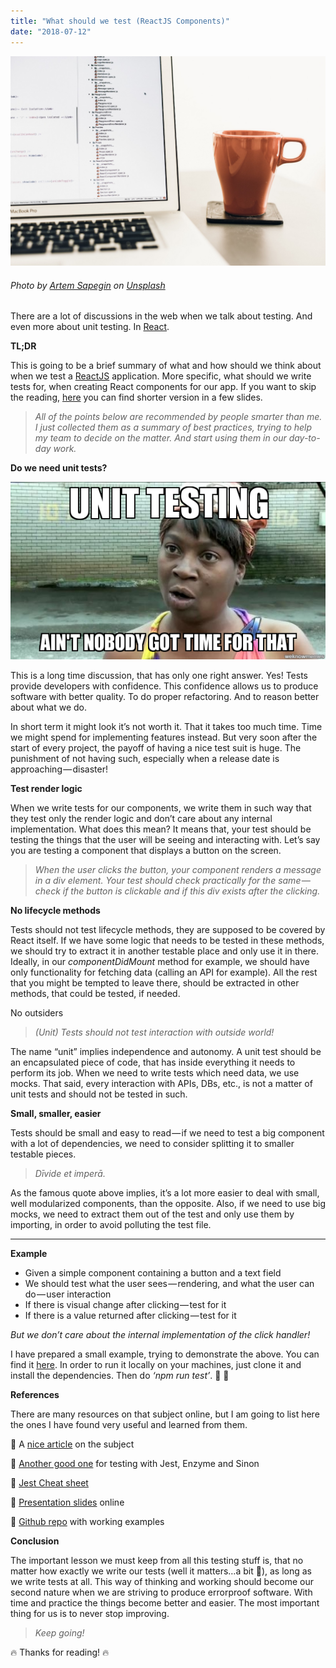 ```yaml
---
title: "What should we test (ReactJS Components)"
date: "2018-07-12"
---
```


![What should we test ReactJS Components](./what-should-we-test-head.jpeg)
###### Photo by [Artem Sapegin](https://unsplash.com/photos/ZMraoOybTLQ?utm_source=unsplash&utm_medium=referral&utm_content=creditCopyText) on [Unsplash](https://unsplash.com/search/photos/unit-testing-reactjs?utm_source=unsplash&utm_medium=referral&utm_content=creditCopyText)

There are a lot of discussions in the web when we talk about testing. And even more about unit testing. In [React](https://reactjs.org/).

__TL;DR__

This is going to be a brief summary of what and how should we think about when we test a [ReactJS](https://github.com/facebook/react/) application. More specific, what should we write tests for, when creating React components for our app. If you want to skip the reading, [here](http://mihailgaberov.github.io/testing-reactjs-presentation/) you can find shorter version in a few slides.

>_All of the points below are recommended by people smarter than me. I just collected them as a summary of best practices, trying to help my team to decide on the matter. And start using them in our day-to-day work._

__Do we need unit tests?__

![Do we need unit tests?](./1.png)

This is a long time discussion, that has only one right answer. Yes! Tests provide developers with confidence. This confidence allows us to produce software with better quality. To do proper refactoring. And to reason better about what we do.

In short term it might look it’s not worth it. That it takes too much time. Time we might spend for implementing features instead. But very soon after the start of every project, the payoff of having a nice test suit is huge. The punishment of not having such, especially when a release date is approaching — disaster!

__Test render logic__

When we write tests for our components, we write them in such way that they test only the render logic and don’t care about any internal implementation. What does this mean? It means that, your test should be testing the things that the user will be seeing and interacting with. Let’s say you are testing a component that displays a button on the screen.

>_When the user clicks the button, your component renders a message in a div element. Your test should check practically for the same — check if the button is clickable and if this div exists after the clicking._

__No lifecycle methods__

Tests should not test lifecycle methods, they are supposed to be covered by React itself. If we have some logic that needs to be tested in these methods, we should try to extract it in another testable place and only use it in there. Ideally, in our _componentDidMount_ method for example, we should have only functionality for fetching data (calling an API for example). All the rest that you might be tempted to leave there, should be extracted in other methods, that could be tested, if needed.

No outsiders

>_(Unit) Tests should not test interaction with outside world!_

The name “unit” implies independence and autonomy. A unit test should be an encapsulated piece of code, that has inside everything it needs to perform its job. When we need to write tests which need data, we use mocks. That said, every interaction with APIs, DBs, etc., is not a matter of unit tests and should not be tested in such.

__Small, smaller, easier__

Tests should be small and easy to read — if we need to test a big component with a lot of dependencies, we need to consider splitting it to smaller testable pieces.

>_Dīvide et imperā._

As the famous quote above implies, it’s a lot more easier to deal with small, well modularized components, than the opposite. Also, if we need to use big mocks, we need to extract them out of the test and only use them by importing, in order to avoid polluting the test file.

---

__Example__

 - Given a simple component containing a button and a text field
 - We should test what the user sees — rendering, and what the user can do — user interaction
 - If there is visual change after clicking — test for it
 - If there is a value returned after clicking — test for it

_But we don’t care about the internal implementation of the click handler!_

I have prepared a small example, trying to demonstrate the above. You can find it [here](https://github.com/mihailgaberov/testing-reactjs-examples). In order to run it locally on your machines, just clone it and install the dependencies. Then do _‘npm run test’_. 🚀 📜

__References__

There are many resources on that subject online, but I am going to list here the ones I have found very useful and learned from them.

👏 A [nice article](https://medium.freecodecamp.org/the-right-way-to-test-react-components-548a4736ab22) on the subject

👏 [Another good one](https://www.leighhalliday.com/testing-react-jest-enzyme-sinon) for testing with Jest, Enzyme and Sinon

👏 [Jest Cheat sheet](https://github.com/sapegin/jest-cheat-sheet)

👏 [Presentation slides](https://mihailgaberov.github.io/testing-reactjs-presentation) online

👏 [Github repo](https://github.com/mihailgaberov/testing-reactjs-examples) with working examples

__Conclusion__

The important lesson we must keep from all this testing stuff is, that no matter how exactly we write our tests (well it matters…a bit 💬), as long as we write tests at all. This way of thinking and working should become our second nature when we are striving to produce errorproof software. With time and practice the things become better and easier. The most important thing for us is to never stop improving.

>_Keep going!_

🔥 Thanks for reading! 🔥
